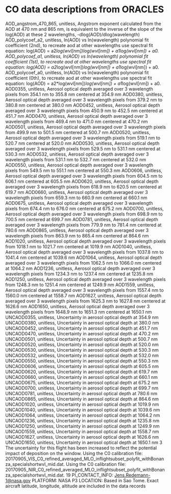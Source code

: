# CO data descriptions from ORACLES

AOD_angstrom_470_865, unitless, Angstrom exponent calculated from the AOD at 470 nm and 865 nm, is equivalent to the inverse of the slope of the log(AOD) at these 2 wavelengths, -dlog(AOD)/dlog(wavelength)
AOD_polycoef_a2, unitless, ln(AOD) vs ln(wavelength) polynomial fit coefficient (2nd), to recreate aod at other wavelengths use spectral fit equation: log(AOD) = a2*log(wvl[nm])*log(wvl[nm]) + a1*log(wvl[nm]) + a0.
AOD_polycoef_a1, unitless, ln(AOD) vs ln(wavelength) polynomial fit coefficient (1st), to recreate aod at other wavelengths use spectral fit equation: log(AOD) = a2*log(wvl[nm])*log(wvl[nm]) + a1*log(wvl[nm]) + a0.
AOD_polycoef_a0, unitless, ln(AOD) vs ln(wavelength) polynomial fit coefficient (0th), to recreate aod at other wavelengths use spectral fit equation: log(AOD) = a2*log(wvl[nm])*log(wvl[nm]) + a1*log(wvl[nm]) + a0.
AOD0355, unitless, Aerosol optical depth averaged over 3 wavelength pixels from 354.1 nm to 355.8 nm centered at 354.9 nm
AOD0380, unitless, Aerosol optical depth averaged over 3 wavelength pixels from 379.2 nm to 380.8 nm centered at 380.0 nm
AOD0452, unitless, Aerosol optical depth averaged over 3 wavelength pixels from 450.9 nm to 452.5 nm centered at 451.7 nm
AOD0470, unitless, Aerosol optical depth averaged over 3 wavelength pixels from 469.4 nm to 471.0 nm centered at 470.2 nm
AOD0501, unitless, Aerosol optical depth averaged over 3 wavelength pixels from 499.9 nm to 501.5 nm centered at 500.7 nm
AOD0520, unitless, Aerosol optical depth averaged over 3 wavelength pixels from 519.1 nm to 520.7 nm centered at 520.0 nm
AOD0530, unitless, Aerosol optical depth averaged over 3 wavelength pixels from 529.5 nm to 531.1 nm centered at 530.3 nm
AOD0532, unitless, Aerosol optical depth averaged over 3 wavelength pixels from 531.1 nm to 532.7 nm centered at 532.0 nm
AOD0550, unitless, Aerosol optical depth averaged over 3 wavelength pixels from 549.5 nm to 551.1 nm centered at 550.3 nm
AOD0606, unitless, Aerosol optical depth averaged over 3 wavelength pixels from 604.5 nm to 606.1 nm centered at 605.5 nm
AOD0620, unitless, Aerosol optical depth averaged over 3 wavelength pixels from 618.9 nm to 620.5 nm centered at 619.7 nm
AOD0660, unitless, Aerosol optical depth averaged over 3 wavelength pixels from 659.3 nm to 660.9 nm centered at 660.1 nm
AOD0675, unitless, Aerosol optical depth averaged over 3 wavelength pixels from 674.4 nm to 676.0 nm centered at 675.2 nm
AOD0700, unitless, Aerosol optical depth averaged over 3 wavelength pixels from 698.9 nm to 700.5 nm centered at 699.7 nm
AOD0781, unitless, Aerosol optical depth averaged over 3 wavelength pixels from 779.9 nm to 781.4 nm centered at 780.6 nm
AOD0865, unitless, Aerosol optical depth averaged over 3 wavelength pixels from 863.9 nm to 865.4 nm centered at 864.6 nm
AOD1020, unitless, Aerosol optical depth averaged over 3 wavelength pixels from 1018.1 nm to 1021.7 nm centered at 1019.9 nm
AOD1040, unitless, Aerosol optical depth averaged over 3 wavelength pixels from 1037.8 nm to 1041.4 nm centered at 1039.6 nm
AOD1064, unitless, Aerosol optical depth averaged over 3 wavelength pixels from 1062.5 nm to 1066.0 nm centered at 1064.2 nm
AOD1236, unitless, Aerosol optical depth averaged over 3 wavelength pixels from 1234.3 nm to 1237.4 nm centered at 1235.8 nm
AOD1250, unitless, Aerosol optical depth averaged over 3 wavelength pixels from 1248.3 nm to 1251.4 nm centered at 1249.9 nm
AOD1559, unitless, Aerosol optical depth averaged over 3 wavelength pixels from 1557.4 nm to 1560.0 nm centered at 1558.7 nm
AOD1627, unitless, Aerosol optical depth averaged over 3 wavelength pixels from 1625.3 nm to 1627.8 nm centered at 1626.6 nm
AOD1650, unitless, Aerosol optical depth averaged over 3 wavelength pixels from 1648.9 nm to 1651.3 nm centered at 1650.1 nm
UNCAOD0355, unitless, Uncertainty in aerosol optical depth at 354.9 nm
UNCAOD0380, unitless, Uncertainty in aerosol optical depth at 380.0 nm
UNCAOD0452, unitless, Uncertainty in aerosol optical depth at 451.7 nm
UNCAOD0470, unitless, Uncertainty in aerosol optical depth at 470.2 nm
UNCAOD0501, unitless, Uncertainty in aerosol optical depth at 500.7 nm
UNCAOD0520, unitless, Uncertainty in aerosol optical depth at 520.0 nm
UNCAOD0530, unitless, Uncertainty in aerosol optical depth at 530.3 nm
UNCAOD0532, unitless, Uncertainty in aerosol optical depth at 532.0 nm
UNCAOD0550, unitless, Uncertainty in aerosol optical depth at 550.3 nm
UNCAOD0606, unitless, Uncertainty in aerosol optical depth at 605.5 nm
UNCAOD0620, unitless, Uncertainty in aerosol optical depth at 619.7 nm
UNCAOD0660, unitless, Uncertainty in aerosol optical depth at 660.1 nm
UNCAOD0675, unitless, Uncertainty in aerosol optical depth at 675.2 nm
UNCAOD0700, unitless, Uncertainty in aerosol optical depth at 699.7 nm
UNCAOD0781, unitless, Uncertainty in aerosol optical depth at 780.6 nm
UNCAOD0865, unitless, Uncertainty in aerosol optical depth at 864.6 nm
UNCAOD1020, unitless, Uncertainty in aerosol optical depth at 1019.9 nm
UNCAOD1040, unitless, Uncertainty in aerosol optical depth at 1039.6 nm
UNCAOD1064, unitless, Uncertainty in aerosol optical depth at 1064.2 nm
UNCAOD1236, unitless, Uncertainty in aerosol optical depth at 1235.8 nm
UNCAOD1250, unitless, Uncertainty in aerosol optical depth at 1249.9 nm
UNCAOD1559, unitless, Uncertainty in aerosol optical depth at 1558.7 nm
UNCAOD1627, unitless, Uncertainty in aerosol optical depth at 1626.6 nm
UNCAOD1650, unitless, Uncertainty in aerosol optical depth at 1650.1 nm
3
The uncertainty for this flight has been increased to reflect the potential impact of deposition on the window.
Using the C0 calibration file:  20170905_VIS_C0_refined_averaged_MLO_inflightsubset_polyfit_withBonanza_specialshortwvl_mid.dat.
Using the C0 calibration file:  20170905_NIR_C0_refined_averaged_MLO_inflightsubset_polyfit_withBonanza_specialshortwvl_mid.dat.
19
PI_CONTACT_INFO: Jens.Redemann-1@nasa.gov
PLATFORM: NASA P3
LOCATION: Based in Sao Tome. Exact aircraft latitude, longitude, altitude are included in the data records